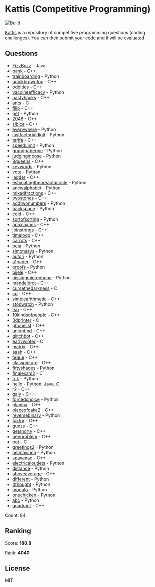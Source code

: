 # Kattis (Competitive Programming)

![Build](https://github.com/Zeyu-Li/kattis_solutions/workflows/Generate%20MD/badge.svg)

[Kattis](https://open.kattis.com/) is a repository of competitive programming questions (coding challenges). You can then submit your code and it will be evaluated



## Questions 
* [FizzBuzz](https://open.kattis.com/problems/FizzBuzz) - Java 
* [bank](https://open.kattis.com/problems/bank) - C++ 
* [trainboarding](https://open.kattis.com/problems/trainboarding) - Python 
* [quickbrownfox](https://open.kattis.com/problems/quickbrownfox) - C++ 
* [oddities](https://open.kattis.com/problems/oddities) - C++ 
* [vaccineefficacy](https://open.kattis.com/problems/vaccineefficacy) - Python 
* [nastyhacks](https://open.kattis.com/problems/nastyhacks) - C++ 
* [ants](https://open.kattis.com/problems/ants) - C 
* [filip](https://open.kattis.com/problems/filip) - C++ 
* [pet](https://open.kattis.com/problems/pet) - Python 
* [2048](https://open.kattis.com/problems/2048) - C++ 
* [sibice](https://open.kattis.com/problems/sibice) - C++ 
* [everywhere](https://open.kattis.com/problems/everywhere) - Python 
* [lastfactorialdigit](https://open.kattis.com/problems/lastfactorialdigit) - Python 
* [tarifa](https://open.kattis.com/problems/tarifa) - C++ 
* [speedLimit](https://open.kattis.com/problems/speedLimit) - Python 
* [grandpabernie](https://open.kattis.com/problems/grandpabernie) - Python 
* [judgingmoose](https://open.kattis.com/problems/judgingmoose) - Python 
* [8queens](https://open.kattis.com/problems/8queens) - C++ 
* [keywords](https://open.kattis.com/problems/keywords) - Python 
* [vote](https://open.kattis.com/problems/vote) - Python 
* [ladder](https://open.kattis.com/problems/ladder) - C++ 
* [estimatingtheareaofacircle](https://open.kattis.com/problems/estimatingtheareaofacircle) - Python 
* [anewalphabet](https://open.kattis.com/problems/anewalphabet) - Python 
* [mixedfractions](https://open.kattis.com/problems/mixedfractions) - C++ 
* [twostones](https://open.kattis.com/problems/twostones) - C++ 
* [addtwonumbers](https://open.kattis.com/problems/addtwonumbers) - Python 
* [backspace](https://open.kattis.com/problems/backspace) - Python 
* [cold](https://open.kattis.com/problems/cold) - C++ 
* [sortofsorting](https://open.kattis.com/problems/sortofsorting) - Python 
* [apaxiaaans](https://open.kattis.com/problems/apaxiaaans) - C++ 
* [joinstrings](https://open.kattis.com/problems/joinstrings) - C++ 
* [timeloop](https://open.kattis.com/problems/timeloop) - C++ 
* [carrots](https://open.kattis.com/problems/carrots) - C++ 
* [bela](https://open.kattis.com/problems/bela) - Python 
* [simonsays](https://open.kattis.com/problems/simonsays) - Python 
* [autori](https://open.kattis.com/problems/autori) - Python 
* [a1paper](https://open.kattis.com/problems/a1paper) - C++ 
* [proofs](https://open.kattis.com/problems/proofs) - Python 
* [bijele](https://open.kattis.com/problems/bijele) - C++ 
* [hissingmicrophone](https://open.kattis.com/problems/hissingmicrophone) - Python 
* [mandelbrot](https://open.kattis.com/problems/mandelbrot) - C++ 
* [cursethedarkness](https://open.kattis.com/problems/cursethedarkness) - C 
* [cd](https://open.kattis.com/problems/cd) - C++ 
* [simplearithmetic](https://open.kattis.com/problems/simplearithmetic) - C++ 
* [stopwatch](https://open.kattis.com/problems/stopwatch) - Python 
* [tsp](https://open.kattis.com/problems/tsp) - C++ 
* [10kindsofpeople](https://open.kattis.com/problems/10kindsofpeople) - C++ 
* [3dprinter](https://open.kattis.com/problems/3dprinter) - C 
* [phonelist](https://open.kattis.com/problems/phonelist) - C++ 
* [unionfind](https://open.kattis.com/problems/unionfind) - C++ 
* [glitchbot](https://open.kattis.com/problems/glitchbot) - C++ 
* [earlywinter](https://open.kattis.com/problems/earlywinter) - C 
* [matrix](https://open.kattis.com/problems/matrix) - C++ 
* [aaah](https://open.kattis.com/problems/aaah) - C++ 
* [teque](https://open.kattis.com/problems/teque) - C++ 
* [classpicture](https://open.kattis.com/problems/classpicture) - C++ 
* [fiftyshades](https://open.kattis.com/problems/fiftyshades) - Python 
* [finalexam2](https://open.kattis.com/problems/finalexam2) - C 
* [trik](https://open.kattis.com/problems/trik) - Python 
* [hello](https://open.kattis.com/problems/hello) - Python, Java, C 
* [r2](https://open.kattis.com/problems/r2) - C++ 
* [qaly](https://open.kattis.com/problems/qaly) - C++ 
* [forcedchoice](https://open.kattis.com/problems/forcedchoice) - Python 
* [planina](https://open.kattis.com/problems/planina) - C++ 
* [pieceofcake2](https://open.kattis.com/problems/pieceofcake2) - C++ 
* [reversebinary](https://open.kattis.com/problems/reversebinary) - Python 
* [faktor](https://open.kattis.com/problems/faktor) - C++ 
* [guess](https://open.kattis.com/problems/guess) - C++ 
* [getshorty](https://open.kattis.com/problems/getshorty) - C++ 
* [beeproblem](https://open.kattis.com/problems/beeproblem) - C++ 
* [pot](https://open.kattis.com/problems/pot) - C 
* [greetings2](https://open.kattis.com/problems/greetings2) - Python 
* [heimavinna](https://open.kattis.com/problems/heimavinna) - Python 
* [spavanac](https://open.kattis.com/problems/spavanac) - C++ 
* [electricaloutlets](https://open.kattis.com/problems/electricaloutlets) - Python 
* [distance](https://open.kattis.com/problems/distance) - Python 
* [aboveaverage](https://open.kattis.com/problems/aboveaverage) - C++ 
* [different](https://open.kattis.com/problems/different) - Python 
* [4thought](https://open.kattis.com/problems/4thought) - Python 
* [modulo](https://open.kattis.com/problems/modulo) - Python 
* [onechicken](https://open.kattis.com/problems/onechicken) - Python 
* [abc](https://open.kattis.com/problems/abc) - Python 
* [quadrant](https://open.kattis.com/problems/quadrant) - C++ 

Count: 84

## Ranking
Score: **180.8**

Rank: **4040**



## License

MIT